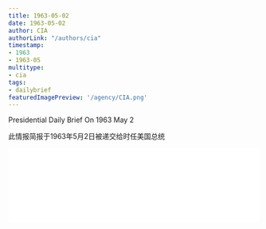 ```yaml
---
title: 1963-05-02
date: 1963-05-02
author: CIA 
authorLink: "/authors/cia"
timestamp: 
- 1963
- 1963-05
multitype: 
- cia
tags: 
- dailybrief
featuredImagePreview: '/agency/CIA.png'
---
```



Presidential Daily Brief On 1963 May 2

此情报简报于1963年5月2日被递交给时任美国总统

<!--more-->





<div id="over" style="width:100%; overflow:hidden"> <iframe id="sFrame" name="sFrame" frameborder="no" border="0"  allowfullscreen marginwidth="0" scrolling="no" src = " /CIA/1963-05-02.html "  style = " position:absulute; width: 806px; top: 300;" > </iframe> </div>